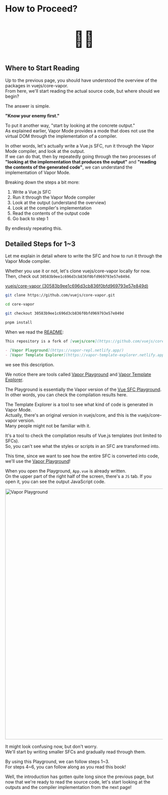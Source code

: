 # How to Proceed?

<div align="center" style="font-size: 50px">

:man_shrugging:

</div>

## Where to Start Reading

Up to the previous page, you should have understood the overview of the packages in vuejs/core-vapor. \
From here, we'll start reading the actual source code, but where should we begin?

The answer is simple.

**"Know your enemy first."**

To put it another way, "start by looking at the concrete output." \
As explained earlier, Vapor Mode provides a mode that does not use the virtual DOM through the implementation of a compiler.

In other words, let's actually write a Vue.js SFC, run it through the Vapor Mode compiler, and look at the output. \
If we can do that, then by repeatedly going through the two processes of **"looking at the implementation that produces the output"** and **"reading the contents of the generated code"**, we can understand the implementation of Vapor Mode.

Breaking down the steps a bit more:

1. Write a Vue.js SFC
1. Run it through the Vapor Mode compiler
1. Look at the output (understand the overview)
1. Look at the compiler's implementation
1. Read the contents of the output code
1. Go back to step 1

By endlessly repeating this.

## Detailed Steps for 1~3

Let me explain in detail where to write the SFC and how to run it through the Vapor Mode compiler.

Whether you use it or not, let's clone vuejs/core-vapor locally for now. \
Then, check out `30583b9ee1c696d3cb836f0bfd969793e57e849d`.

[vuejs/core-vapor (30583b9ee1c696d3cb836f0bfd969793e57e849d)](https://github.com/vuejs/core-vapor/tree/30583b9ee1c696d3cb836f0bfd969793e57e849d)

```bash
git clone https://github.com/vuejs/core-vapor.git

cd core-vapor

git checkout 30583b9ee1c696d3cb836f0bfd969793e57e849d

pnpm install
```

When we read the [README](https://github.com/vuejs/core-vapor/blob/30583b9ee1c696d3cb836f0bfd969793e57e849d/README.md?plain=1#L3-L6):

```markdown
This repository is a fork of [vuejs/core](https://github.com/vuejs/core) and is used for research and development of no virtual dom mode.

- [Vapor Playground](https://vapor-repl.netlify.app/)
- [Vapor Template Explorer](https://vapor-template-explorer.netlify.app/)
```

we see this description.

We notice there are tools called [Vapor Playground](https://vapor-repl.netlify.app/) and [Vapor Template Explorer](https://vapor-template-explorer.netlify.app/).

The Playground is essentially the Vapor version of the [Vue SFC Playground](https://play.vuejs.org). \
In other words, you can check the compilation results here.

The Template Explorer is a tool to see what kind of code is generated in Vapor Mode. \
Actually, there's an original version in vuejs/core, and this is the vuejs/core-vapor version. \
Many people might not be familiar with it.

It's a tool to check the compilation results of Vue.js templates (not limited to SFCs). \
So, you can't see what the styles or scripts in an SFC are transformed into.

This time, since we want to see how the entire SFC is converted into code, we'll use the [Vapor Playground](https://vapor-repl.netlify.app/)!

When you open the Playground, `App.vue` is already written. \
On the upper part of the right half of the screen, there's a `JS` tab. If you open it, you can see the output JavaScript code.

<img src="/how-read/playground.png" alt="Vapor Playground" width="800" />

It might look confusing now, but don't worry. \
We'll start by writing smaller SFCs and gradually read through them.

By using this Playground, we can follow steps 1~3. \
For steps 4~6, you can follow along as you read this book!

Well, the introduction has gotten quite long since the previous page, but now that we're ready to read the source code, let's start looking at the outputs and the compiler implementation from the next page!
